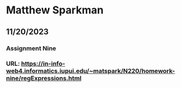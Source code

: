 # Matthew Sparkman
## 11/20/2023
### Assignment Nine
### URL: https://in-info-web4.informatics.iupui.edu/~matspark/N220/homework-nine/regExpressions.html
